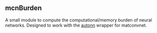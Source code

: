 mcnBurden
---

A small module to compute the computational/memory burden of neural networks.  Designed to work with the [autonn](https://github.com/vlfeat/autonn) wrapper for matconvnet.